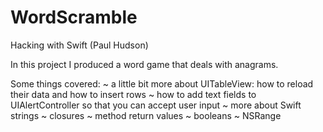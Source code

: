 # WordScramble
Hacking with Swift (Paul Hudson)

In this project I produced a word game that deals with anagrams.

Some things covered: ~ a little bit more about UITableView: how to reload their data and how to insert rows
 ~ how to add text fields to UIAlertController so that you can accept user input
 ~ more about Swift strings
 ~ closures
 ~ method return values ~ booleans ~ NSRange
